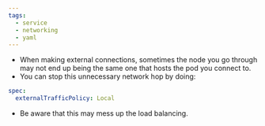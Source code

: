 ```yaml
---
tags:
  - service
  - networking
  - yaml
---
```

- When making external connections, sometimes the node you go through may not end up being the same one that hosts the pod you connect to.
- You can stop this unnecessary network hop by doing:

```yaml
spec:
  externalTrafficPolicy: Local
```

- Be aware that this may mess up the load balancing.